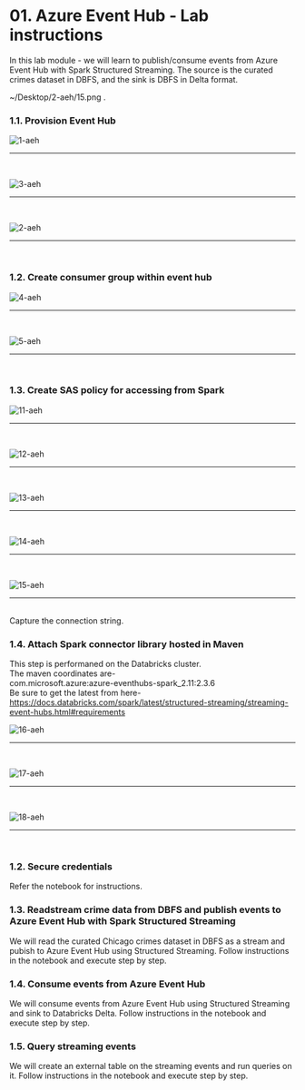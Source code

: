 # 01. Azure Event Hub - Lab instructions

In this lab module - we will learn to publish/consume events from Azure Event Hub with Spark Structured Streaming.  The source is the curated crimes dataset in DBFS, and the sink is DBFS in Delta format.<br>

~/Desktop/2-aeh/15.png  .

### 1.1. Provision Event Hub

![1-aeh](../../../images/2-aeh/1.png)
<br>
<hr>
<br>

![3-aeh](../../../images/2-aeh/3.png)
<br>
<hr>
<br>

![2-aeh](../../../images/2-aeh/2.png)
<br>
<hr>
<br>

### 1.2. Create consumer group within event hub

![4-aeh](../../../images/2-aeh/4.png)
<br>
<hr>
<br>

![5-aeh](../../../images/2-aeh/5.png)
<br>
<hr>
<br>


### 1.3. Create SAS policy for accessing from Spark

![11-aeh](../../../images/2-aeh/11.png)
<br>
<hr>
<br>


![12-aeh](../../../images/2-aeh/12.png)
<br>
<hr>
<br>


![13-aeh](../../../images/2-aeh/13.png)
<br>
<hr>
<br>

![14-aeh](../../../images/2-aeh/14.png)
<br>
<hr>
<br>


![15-aeh](../../../images/2-aeh/15.png)
<br>
<hr>
<br>
Capture the connection string.

### 1.4. Attach Spark connector library hosted in Maven
This step is performaned on the Databricks cluster.
<br>
The maven coordinates are-<br>
com.microsoft.azure:azure-eventhubs-spark_2.11:2.3.6<br>
Be sure to get the latest from here- https://docs.databricks.com/spark/latest/structured-streaming/streaming-event-hubs.html#requirements<br>

![16-aeh](../../../images/2-aeh/16.png)
<br>
<hr>
<br>

![17-aeh](../../../images/2-aeh/17.png)
<br>
<hr>
<br>

![18-aeh](../../../images/2-aeh/18.png)
<br>
<hr>
<br>

### 1.2. Secure credentials
Refer the notebook for instructions.

### 1.3. Readstream crime data from DBFS and publish events to Azure Event Hub with Spark Structured Streaming
We will read the curated Chicago crimes dataset in DBFS as a stream and pubish to Azure Event Hub using Structured Streaming.
Follow instructions in the notebook and execute step by step.

### 1.4. Consume events from Azure Event Hub
We will consume events from Azure Event Hub using Structured Streaming and sink to Databricks Delta.  Follow instructions in the notebook and execute step by step.

### 1.5. Query streaming events
We will create an external table on the streaming events and run queries on it.  Follow instructions in the notebook and execute step by step.



